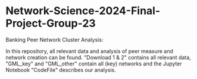 # Network-Science-2024-Final-Project-Group-23
Banking Peer Network Cluster Analysis:

In this repository, all relevant data and analysis of peer measure and network creation can be found.
"Download 1 & 2" contains all relevant data, "GML_key" and "GML_other" contain all (key) networks and the Jupyter Notebook "CodeFile" describes our analysis.

